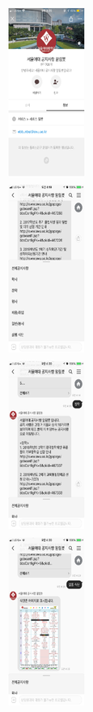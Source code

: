<img src ="/img/IMG_9429.PNG" width="150" height="330"></img>

<img src ="/img/IMG_9290.PNG" width="150" height="330"></img>

<img src ="/img/IMG_9291.PNG" width="150" height="330"></img>

<img src ="/img/IMG_9292.PNG" width="150" height="330"></img>

